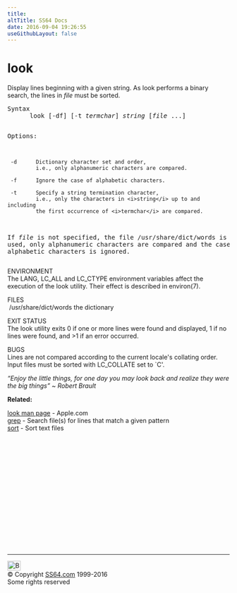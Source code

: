 ```yaml
---
title:
altTitle: SS64 Docs
date: 2016-09-04 19:26:55
useGithubLayout: false
---
```

<!-- #BeginLibraryItem "/Library/head_osx.lbi" --><!-- #EndLibraryItem --><h1>look</h1> 
<p>Display lines beginning with a given string. As look performs a
binary search, the lines in <i>file</i> must be sorted.</p>
<pre>Syntax
      look [-df] [-t <i>termchar</i>] <i>string</i> [<i>file</i> ...]

Options:

     -d      Dictionary character set and order,
             i.e., only alphanumeric characters are compared.

     -f      Ignore the case of alphabetic characters.

     -t      Specify a string termination character,
             i.e., only the characters in <i>string</i> up to and including
             the first occurrence of <i>termchar</i> are compared.

If <i>file</i> is not specified, the file /usr/share/dict/words is used, only alphanumeric
characters are compared and the case of alphabetic characters is ignored.</pre>
<p>ENVIRONMENT<br>
The LANG, LC_ALL and LC_CTYPE environment variables affect the execution of the look utility.  Their
     effect is described in environ(7).</p>
<p>FILES<br>
<span class="code">&nbsp;/usr/share/dict/words</span> the dictionary</p>
<p>EXIT STATUS<br>
  The look utility exits 0 if one or more lines were found and displayed, 1 if no lines were found, and
  &gt;1 if an error occurred.</p>
<p>BUGS
     <br>
  Lines are not compared according to the current locale's collating order.  Input files must be sorted
with LC_COLLATE set to `C'.</p>
<p class="quote"><i>“Enjoy the little things, for one day you may look back and realize they were the big things”  ~ Robert Brault </i></p>
<p><b>Related:</b></p>
<p><a href="https://developer.apple.com/legacy/library/documentation/Darwin/Reference/ManPages/man1/look.1.html">look man page</a> - Apple.com<br>
<a href="grep.html">grep</a> - Search file(s) for lines that match a given pattern<br>
<a href="sort.html">sort</a> - Sort text files</p><!-- #BeginLibraryItem "/Library/foot_osx.lbi" --><p>
<!-- OSX300 -->
<ins class="adsbygoogle" style="display:inline-block;width:300px;height:250px" data-ad-client="ca-pub-6140977852749469" data-ad-slot="1823340303"></ins>
<script>
(adsbygoogle = window.adsbygoogle || []).push({});
</script></p>
<hr>
<div id="bl" class="footer"><a href="look.html#"><img src="../images/top.png" width="30" height="22" alt="Back to the Top"></a></div>
<div id="br" class="footer, tagline">© Copyright <a href="http://ss64.com/">SS64.com</a> 1999-2016<br>
Some rights reserved</div><!-- #EndLibraryItem -->
